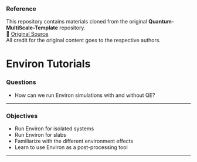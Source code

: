 ### Reference  
This repository contains materials cloned from the original **Quantum-MultiScale-Template** repository.  
🔗 [Original Source](https://github.com/Quantum-MultiScale-Template)  
All credit for the original content goes to the respective authors.

# Environ Tutorials

### **Questions**

- How can we run Environ simulations with and without QE?
---
### **Objectives**
- Run Environ for isolated systems
- Run Environ for slabs
- Familiarize with the different environment effects
- Learn to use Environ as a post-processing tool
---
